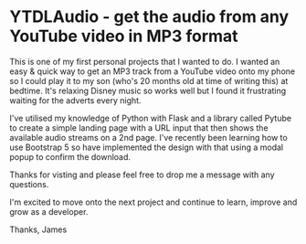 # YTDLAudio - get the audio from any YouTube video in MP3 format

This is one of my first personal projects that I wanted to do. I wanted an easy & quick way to get an MP3 track from a YouTube video onto my phone so I could play it to my son (who's 20 months old at time of writing this) at bedtime. It's relaxing Disney music so works well but I found it frustrating waiting for the adverts every night.

I've utilised my knowledge of Python with Flask and a library called Pytube to create a simple landing page with a URL input that then shows the available audio streams on a 2nd page. I've recently been learning how to use Bootstrap 5 so have implemented the design with that using a modal popup to confirm the download.

Thanks for visting and please feel free to drop me a message with any questions.

I'm excited to move onto the next project and continue to learn, improve and grow as a developer.

Thanks, James
